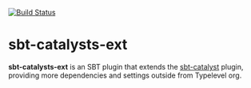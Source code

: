 [![Build Status](https://travis-ci.org/47deg/sbt-catalysts-ext.svg?branch=master)](https://travis-ci.org/47deg/sbt-catalysts-ext)

# sbt-catalysts-ext

**sbt-catalysts-ext** is an SBT plugin that extends the [sbt-catalyst](https://github.com/typelevel/sbt-catalysts) plugin, providing more dependencies and settings outside from Typelevel org.
